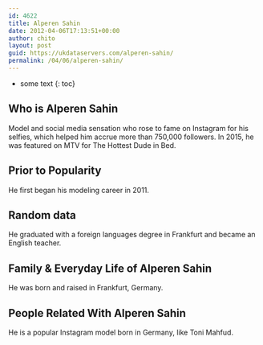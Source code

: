 ```yaml
---
id: 4622
title: Alperen Sahin
date: 2012-04-06T17:13:51+00:00
author: chito
layout: post
guid: https://ukdataservers.com/alperen-sahin/
permalink: /04/06/alperen-sahin/
---
```


* some text
{: toc}
          
          
## Who is  Alperen Sahin
                  
                  
                  
Model and social media sensation who rose to fame on Instagram for his selfies, which helped him accrue more than 750,000 followers. In 2015, he was featured on MTV for The Hottest Dude in Bed. 
                  
                
                
                
## Prior to Popularity 
                  
                  
                  
He first began his modeling career in 2011.
                  
                
                
                
## Random data 
                  
                  
                  
He graduated with a foreign languages degree in Frankfurt and became an English teacher.
                  
                
                
                
## Family & Everyday Life of Alperen Sahin
                  
                  
                  
He was born and raised in Frankfurt, Germany.
                  
                
                
                
## People Related With  Alperen Sahin
                  
                  
                  
He is a popular Instagram model born in Germany, like Toni Mahfud.
                  
                
              
            
          
          
          
    
    
  
